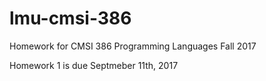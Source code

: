 # lmu-cmsi-386
Homework for CMSI 386 Programming Languages Fall 2017

Homework 1 is due Septmeber 11th, 2017
